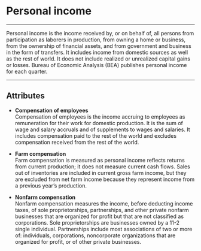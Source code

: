 <!--
 * @Author: your name
 * @Date: 2020-11-05 15:41:00
 * @LastEditTime: 2020-11-05 15:41:54
 * @LastEditors: Please set LastEditors
 * @Description: In User Settings Edit
 * @FilePath: \github_test\README_PI.md
-->
# Personal income
***
Personal income is the income received by, or on behalf of, all persons from participation as laborers in production, from owning a home or business, from the ownership of financial assets, and from government and business in the form of transfers. It includes income from domestic sources as well as the rest of world. It does not include realized or unrealized capital gains or losses. Bureau of Economic Analysis (BEA) publishes personal income for each quarter. 
***
## Attributes

- **Compensation of employees**\
Compensation of employees is the income accruing to employees as remuneration for their work for domestic production. It is the sum of wage and salary accruals and of supplements to wages and salaries. It includes compensation paid to the rest of the world and excludes compensation received from the rest of the world.

- **Farm compensation**\
Farm compensation is measured as personal income reflects returns from current production; it does not measure current cash flows. Sales out of inventories are included in current gross farm income, but they are excluded from net farm income because they represent income from a previous year’s production. 

- **Nonfarm compensation**\
Nonfarm compensation measures the income, before deducting income taxes, of sole proprietorships, partnerships, and other private nonfarm businesses that are organized for profit but that are not classified as corporations. Sole proprietorships are businesses owned by a 11-2 single individual. Partnerships include most associations of two or more of: individuals, corporations, noncorporate organizations that are organized for profit, or of other private businesses.

